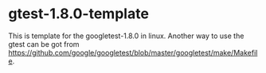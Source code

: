 # gtest-1.8.0-template

  This is template for the googletest-1.8.0 in linux. Another way to use the gtest can be got from https://github.com/google/googletest/blob/master/googletest/make/Makefile. 
